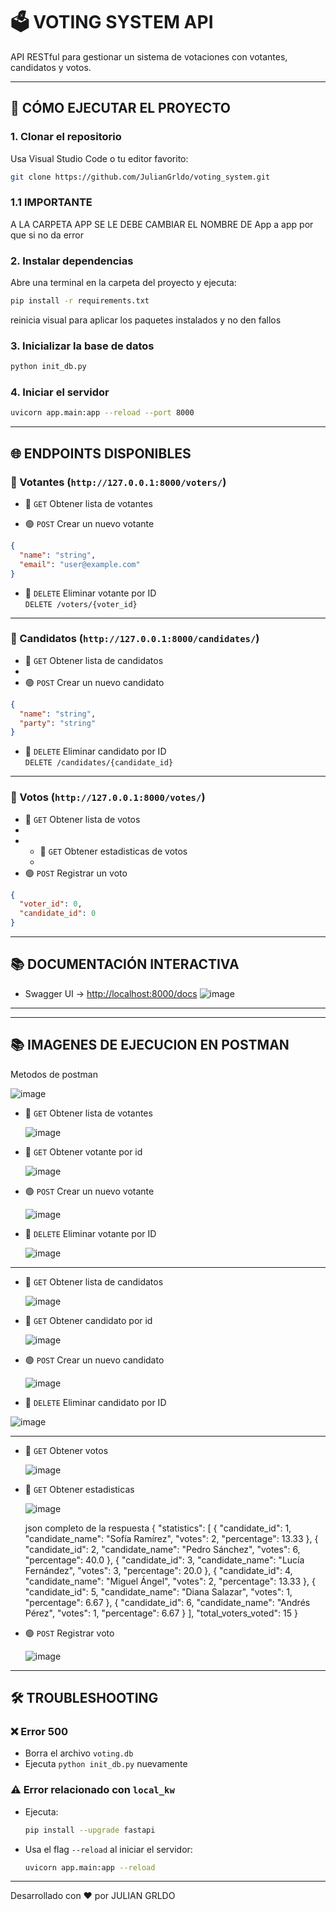 # 🗳️ VOTING SYSTEM API

API RESTful para gestionar un sistema de votaciones con votantes, candidatos y votos.

---

## 🚀 CÓMO EJECUTAR EL PROYECTO

### 1. Clonar el repositorio

Usa Visual Studio Code o tu editor favorito:

```bash
git clone https://github.com/JulianGrldo/voting_system.git
```
### 1.1 IMPORTANTE

A LA CARPETA APP SE LE DEBE CAMBIAR EL NOMBRE DE App a app por que si no da error


### 2. Instalar dependencias

Abre una terminal en la carpeta del proyecto y ejecuta:

```bash
pip install -r requirements.txt
```
reinicia visual para aplicar los paquetes instalados y no den fallos

### 3. Inicializar la base de datos

```bash
python init_db.py
```

### 4. Iniciar el servidor

```bash
uvicorn app.main:app --reload --port 8000
```

---

## 🌐 ENDPOINTS DISPONIBLES

### 📍 Votantes (`http://127.0.0.1:8000/voters/`)

- 🔵 `GET` Obtener lista de votantes
  
- 🟢 `POST` Crear un nuevo votante

```json
{
  "name": "string",
  "email": "user@example.com"
}
```

- 🔴 `DELETE` Eliminar votante por ID  
  `DELETE /voters/{voter_id}`

---

### 📍 Candidatos (`http://127.0.0.1:8000/candidates/`)

- 🔵 `GET` Obtener lista de candidatos
- 
- 🟢 `POST` Crear un nuevo candidato

```json
{
  "name": "string",
  "party": "string"
}
```

- 🔴 `DELETE` Eliminar candidato por ID  
  `DELETE /candidates/{candidate_id}`

---

### 📍 Votos (`http://127.0.0.1:8000/votes/`)

- 🔵 `GET` Obtener lista de votos
- 
- - 🔵 `GET` Obtener estadisticas de votos
  - 
- 🟢 `POST` Registrar un voto

```json
{
  "voter_id": 0,
  "candidate_id": 0
}
```

---

## 📚 DOCUMENTACIÓN INTERACTIVA

- Swagger UI → [http://localhost:8000/docs](http://localhost:8000/docs)
![image](https://github.com/user-attachments/assets/0aafa889-7242-4c33-bbee-8eb4c8429027)

---
---

## 📚 IMAGENES DE EJECUCION EN POSTMAN

Metodos de postman

![image](https://github.com/user-attachments/assets/6e9d3668-3f7b-422d-a75d-d558dd13371a)


- 🔵 `GET` Obtener lista de votantes

   ![image](https://github.com/user-attachments/assets/d99036b7-4f92-4297-bcac-f7c54be1c72c)

  
- 🔵 `GET` Obtener votante por id
  
  ![image](https://github.com/user-attachments/assets/4259a4ec-4e01-4972-a8ce-cf171fc05089)


- 🟢 `POST` Crear un nuevo votante
  
   ![image](https://github.com/user-attachments/assets/78582d2a-6f75-47db-ac50-960173121b19)


- 🔴 `DELETE` Eliminar votante por ID  

   ![image](https://github.com/user-attachments/assets/57a082a3-61eb-4604-bd38-857ead6ec417)


---

- 🔵 `GET` Obtener lista de candidatos

   ![image](https://github.com/user-attachments/assets/07f51ce9-fdad-4619-868b-6b9a1363bc70)


  
- 🔵 `GET` Obtener candidato por id
  
  ![image](https://github.com/user-attachments/assets/529d40bc-5efc-4691-83ca-c993d2a70a6e)



- 🟢 `POST` Crear un nuevo candidato
  
  ![image](https://github.com/user-attachments/assets/7709fe82-d1c7-4245-920e-6e8d1fa14482)


  
 - 🔴 `DELETE` Eliminar candidato por ID  

  ![image](https://github.com/user-attachments/assets/c54db59d-99fa-4791-8487-b8545809263f)



---

- 🔵 `GET` Obtener votos

  ![image](https://github.com/user-attachments/assets/c3ce1fbb-a553-46d1-bfca-0fec04dec27a)


  
- 🔵 `GET` Obtener estadisticas
  
  ![image](https://github.com/user-attachments/assets/40d88d49-b160-446d-80b4-1ec79d50e8e5)

  json completo de la respuesta 
{
    "statistics": [
        {
            "candidate_id": 1,
            "candidate_name": "Sofía Ramírez",
            "votes": 2,
            "percentage": 13.33
        },
        {
            "candidate_id": 2,
            "candidate_name": "Pedro Sánchez",
            "votes": 6,
            "percentage": 40.0
        },
        {
            "candidate_id": 3,
            "candidate_name": "Lucía Fernández",
            "votes": 3,
            "percentage": 20.0
        },
        {
            "candidate_id": 4,
            "candidate_name": "Miguel Ángel",
            "votes": 2,
            "percentage": 13.33
        },
        {
            "candidate_id": 5,
            "candidate_name": "Diana Salazar",
            "votes": 1,
            "percentage": 6.67
        },
        {
            "candidate_id": 6,
            "candidate_name": "Andrés Pérez",
            "votes": 1,
            "percentage": 6.67
        }
    ],
    "total_voters_voted": 15
}

- 🟢 `POST` Registrar voto
  
  ![image](https://github.com/user-attachments/assets/67a074c0-774f-4d00-aa38-5c9dfac2784e)



---
## 🛠️ TROUBLESHOOTING

### ❌ Error 500

- Borra el archivo `voting.db`
- Ejecuta `python init_db.py` nuevamente

### ⚠️ Error relacionado con `local_kw`

- Ejecuta:  
  ```bash
  pip install --upgrade fastapi
  ```
- Usa el flag `--reload` al iniciar el servidor:
  ```bash
  uvicorn app.main:app --reload
  ```

---

Desarrollado con ❤️ por JULIAN GRLDO
